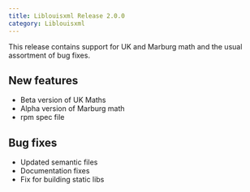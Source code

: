 ```yaml
---
title: Liblouisxml Release 2.0.0
category: Liblouisxml
---
```


This release contains support for UK and Marburg math and the usual assortment of bug fixes.

## New features

* Beta version of UK Maths
* Alpha version of Marburg math
* rpm spec file

## Bug fixes

* Updated semantic files
* Documentation fixes
* Fix for building static libs
